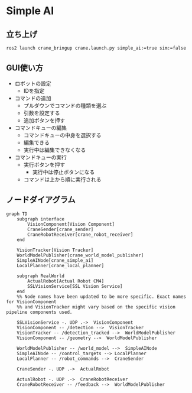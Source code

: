 # Simple AI

## 立ち上げ

```bash
ros2 launch crane_bringup crane.launch.py simple_ai:=true sim:=false
```

## GUI使い方

- ロボットの設定
  - IDを指定
- コマンドの追加
  - プルダウンでコマンドの種類を選ぶ
  - 引数を設定する
  - 追加ボタンを押す
- コマンドキューの編集
  - コマンドキューの中身を選択する
  - 編集できる
  - 実行中は編集できなくなる
- コマンドキューの実行
  - 実行ボタンを押す
    - 実行中は停止ボタンになる
  - コマンドは上から順に実行される

## ノードダイアグラム

```mermaid
graph TD
    subgraph interface
        VisionComponent[Vision Component]
        CraneSender[crane_sender]
        CraneRobotReceiver[crane_robot_receiver]
    end

    VisionTracker[Vision Tracker]
    WorldModelPublisher[crane_world_model_publisher]
    SimpleAINode[crane_simple_ai]
    LocalPlanner[crane_local_planner]

    subgraph RealWorld
        ActualRobot[Actual Robot CM4]
        SSLVisionService[SSL Vision Service]
    end
    %% Node names have been updated to be more specific. Exact names for VisionComponent
    %% and VisionTracker might vary based on the specific vision pipeline components used.

    SSLVisionService -. UDP .->  VisionComponent
    VisionComponent -- /detection -->  VisionTracker
    VisionTracker -- /detection_tracked -->  WorldModelPublisher
    VisionComponent -- /geometry -->  WorldModelPublisher

    WorldModelPublisher -- /world_model -->  SimpleAINode
    SimpleAINode -- /control_targets --> LocalPlanner
    LocalPlanner -- /robot_commands -->  CraneSender

    CraneSender -. UDP .->  ActualRobot

    ActualRobot -. UDP .->  CraneRobotReceiver
    CraneRobotReceiver -- /feedback -->  WorldModelPublisher
```
